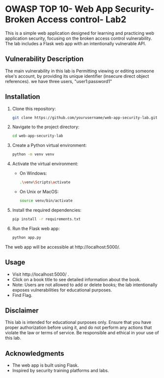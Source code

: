 # OWASP TOP 10- Web App Security- Broken Access control- Lab2

This is a simple web application designed for learning and practicing web application security, focusing on the broken access control vulnerability. The lab includes a Flask web app with an intentionally vulnerable API.

## Vulnerability Description

The main vulnerability in this lab is Permitting viewing or editing someone else's account, by providing its unique identifier (insecure direct object references).
we have three users, "user1:password1"

## Installation

1. Clone this repository:

    ```bash
    git clone https://github.com/yourusername/web-app-security-lab.git
    ```

2. Navigate to the project directory:

    ```bash
    cd web-app-security-lab
    ```

3. Create a Python virtual environment:

    ```bash
    python -m venv venv
    ```

4. Activate the virtual environment:

    - On Windows:

        ```bash
        .\venv\Scripts\activate
        ```

    - On Unix or MacOS:

        ```bash
        source venv/bin/activate
        ```

5. Install the required dependencies:

    ```bash
    pip install -r requirements.txt
    ```

6. Run the Flask web app:

    ```bash
    python app.py
    ```

The web app will be accessible at http://localhost:5000/.

## Usage

- Visit http://localhost:5000/ .
- Click on a book title to see detailed information about the book.
- Note: Users are not allowed to add or delete books; the lab intentionally exposes vulnerabilities for educational purposes.
- Find Flag.

## Disclaimer

This lab is intended for educational purposes only. Ensure that you have proper authorization before using it, and do not perform any actions that violate the law or terms of service. Be responsible and ethical in your use of this lab.

## Acknowledgments

- The web app is built using Flask.
- Inspired by security training platforms and labs.
